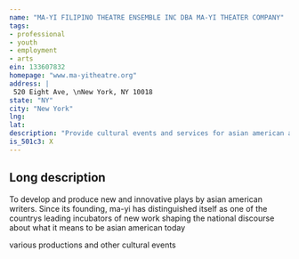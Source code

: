 ```yaml
---
name: "MA-YI FILIPINO THEATRE ENSEMBLE INC DBA MA-YI THEATER COMPANY"
tags:
- professional
- youth
- employment
- arts
ein: 133607832
homepage: "www.ma-yitheatre.org"
address: |
 520 Eight Ave, \nNew York, NY 10018
state: "NY"
city: "New York"
lng: 
lat: 
description: "Provide cultural events and services for asian american artists and communities. "
is_501c3: X
---
```


## Long description

To develop and produce new and innovative plays by asian american writers. Since its founding, ma-yi has distinguished itself as one of the countrys leading incubators of new work shaping the national discourse about what it means to be asian american today
  
  various productions and other cultural events
